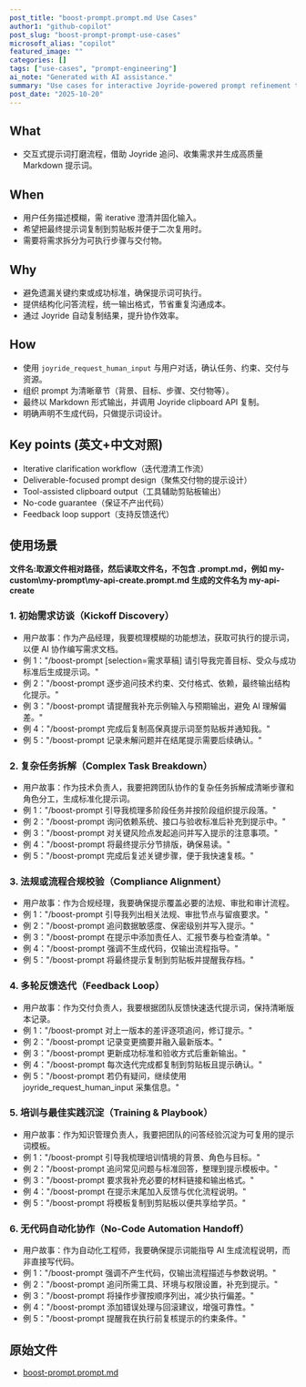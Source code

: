 ```yaml
---
post_title: "boost-prompt.prompt.md Use Cases"
author1: "github-copilot"
post_slug: "boost-prompt-prompt-use-cases"
microsoft_alias: "copilot"
featured_image: ""
categories: []
tags: ["use-cases", "prompt-engineering"]
ai_note: "Generated with AI assistance."
summary: "Use cases for interactive Joyride-powered prompt refinement that captures requirements, clarifies scope, and copies final prompts to the clipboard."
post_date: "2025-10-20"
---
```


<!-- markdownlint-disable MD041 -->

## What

- 交互式提示词打磨流程，借助 Joyride 追问、收集需求并生成高质量 Markdown 提示词。

## When

- 用户任务描述模糊，需 iterative 澄清并固化输入。
- 希望把最终提示词复制到剪贴板并便于二次复用时。
- 需要将需求拆分为可执行步骤与交付物。

## Why

- 避免遗漏关键约束或成功标准，确保提示词可执行。
- 提供结构化问答流程，统一输出格式，节省重复沟通成本。
- 通过 Joyride 自动复制结果，提升协作效率。

## How

- 使用 `joyride_request_human_input` 与用户对话，确认任务、约束、交付与资源。
- 组织 prompt 为清晰章节（背景、目标、步骤、交付物等）。
- 最终以 Markdown 形式输出，并调用 Joyride clipboard API 复制。
- 明确声明不生成代码，只做提示词设计。

## Key points (英文+中文对照)

- Iterative clarification workflow（迭代澄清工作流）
- Deliverable-focused prompt design（聚焦交付物的提示设计）
- Tool-assisted clipboard output（工具辅助剪贴板输出）
- No-code guarantee（保证不产出代码）
- Feedback loop support（支持反馈迭代）

## 使用场景

**文件名:取源文件相对路径，然后读取文件名，不包含 .prompt.md，例如 my-custom\\my-prompt\\my-api-create.prompt.md 生成的文件名为 my-api-create**

### 1. 初始需求访谈（Kickoff Discovery）

- 用户故事：作为产品经理，我要梳理模糊的功能想法，获取可执行的提示词，以便 AI 协作编写需求文档。
- 例 1："/boost-prompt [selection=需求草稿] 请引导我完善目标、受众与成功标准后生成提示词。"
- 例 2："/boost-prompt 逐步追问技术约束、交付格式、依赖，最终输出结构化提示。"
- 例 3："/boost-prompt 请提醒我补充示例输入与预期输出，避免 AI 理解偏差。"
- 例 4："/boost-prompt 完成后复制高保真提示词至剪贴板并通知我。"
- 例 5："/boost-prompt 记录未解问题并在结尾提示需要后续确认。"

### 2. 复杂任务拆解（Complex Task Breakdown）

- 用户故事：作为技术负责人，我要把跨团队协作的复杂任务拆解成清晰步骤和角色分工，生成标准化提示词。
- 例 1："/boost-prompt 引导我梳理多阶段任务并按阶段组织提示段落。"
- 例 2："/boost-prompt 询问依赖系统、接口与验收标准后补充到提示中。"
- 例 3："/boost-prompt 对关键风险点发起追问并写入提示的注意事项。"
- 例 4："/boost-prompt 将最终提示分节排版，确保易读。"
- 例 5："/boost-prompt 完成后复述关键步骤，便于我快速复核。"

### 3. 法规或流程合规校验（Compliance Alignment）

- 用户故事：作为合规经理，我要确保提示覆盖必要的法规、审批和审计流程。
- 例 1："/boost-prompt 引导我列出相关法规、审批节点与留痕要求。"
- 例 2："/boost-prompt 追问数据敏感度、保密级别并写入提示。"
- 例 3："/boost-prompt 在提示中添加责任人、汇报节奏与检查清单。"
- 例 4："/boost-prompt 强调不生成代码，仅输出流程指导。"
- 例 5："/boost-prompt 将最终提示复制到剪贴板并提醒我存档。"

### 4. 多轮反馈迭代（Feedback Loop）

- 用户故事：作为交付负责人，我要根据团队反馈快速迭代提示词，保持清晰版本记录。
- 例 1："/boost-prompt 对上一版本的差评逐项追问，修订提示。"
- 例 2："/boost-prompt 记录变更摘要并融入最新版本。"
- 例 3："/boost-prompt 更新成功标准和验收方式后重新输出。"
- 例 4："/boost-prompt 每次迭代完成都复制到剪贴板且提示确认。"
- 例 5："/boost-prompt 若仍有疑问，继续使用 joyride_request_human_input 采集信息。"

### 5. 培训与最佳实践沉淀（Training & Playbook）

- 用户故事：作为知识管理负责人，我要把团队的问答经验沉淀为可复用的提示词模板。
- 例 1："/boost-prompt 引导我梳理培训情境的背景、角色与目标。"
- 例 2："/boost-prompt 追问常见问题与标准回答，整理到提示模板中。"
- 例 3："/boost-prompt 要求我补充必要的材料链接和输出格式。"
- 例 4："/boost-prompt 在提示末尾加入反馈与优化流程说明。"
- 例 5："/boost-prompt 将模板复制到剪贴板以便共享给学员。"

### 6. 无代码自动化协作（No-Code Automation Handoff）

- 用户故事：作为自动化工程师，我要确保提示词能指导 AI 生成流程说明，而非直接写代码。
- 例 1："/boost-prompt 强调不产生代码，仅输出流程描述与参数说明。"
- 例 2："/boost-prompt 追问所需工具、环境与权限设置，补充到提示。"
- 例 3："/boost-prompt 将操作步骤按顺序列出，减少执行偏差。"
- 例 4："/boost-prompt 添加错误处理与回滚建议，增强可靠性。"
- 例 5："/boost-prompt 提醒我在执行前复核提示的约束条件。"

## 原始文件

- [boost-prompt.prompt.md](../../prompts/boost-prompt.prompt.md)
